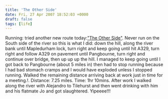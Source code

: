 ```yaml
---
title: 'The Other Side'
date: Fri, 27 Apr 2007 18:52:03 +0000
draft: false
tags: [life]
---
```


Running: tried another new route today:["The Other Side"](http://www.gmap-pedometer.com/?r=902231). Never run on the South side of the river so this is what I did: down the hill, along the river bank until Mapledurham lock, turn right and keep going until hit A329, turn right and follow A329 on pavement until Pangbourne, turn right and continue over bridge, then up up up the hill. I managed to keep going until I got back to Pangbourne (about 5 miles in) then had to stop running because I had bad stomach cramps and I would have exploded unless I stopped running. Walked the remaining distance arriving back at work just in time for a meeting.!. Distance: 7.25 miles. Time: 1hr 10mins. After work I walked along the river with Alejandro to Tilehurst and then went drinking with him and his flatmate Jo and got slaughtered. Yipeeee!!!
